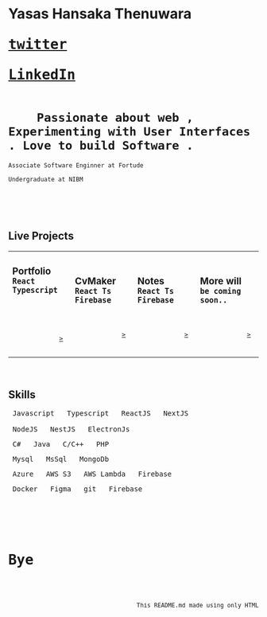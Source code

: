 <h1>
    Yasas Hansaka Thenuwara
    <div >
        <kbd>

[twitter](https://twitter.com/xThenuwara)

</kbd> 
<kbd>

[LinkedIn](https://twitter.com/xThenuwara) </kbd> </div>

<code>
    Passionate about web , Experimenting with User Interfaces . Love to build Software .
</code>
</h1>

```
Associate Software Enginner at Fortude

Undergraduate at NIBM
```



<br/>
<br/>
<br/>

<h2> Live Projects </h2>
<table width="100%">
    <tbody>
        <tr valign="center">
            <td width="25%">
                <h3>Portfolio
                <div>
                    <kbd>
                        React
                    </kbd>
                    <kbd>
                        Typescript
                    </kbd>
                </div>
                </h3>
                <br/>
                <pre align="end">

[>](https://xthenuwara.github.io/portfolio/) </pre> </td> <td width="25%"> <h3>CvMaker <div> <kbd> React Ts </kbd> <kbd> Firebase </kbd> </div> </h3> <br/> <pre align="end"> [>](https://xthenuwara.github.io/cvmaker/) </pre> </td> <td width="25%"> <h3>Notes <div> <kbd> React Ts </kbd> <kbd> Firebase </kbd> </div> </h3> <br/> <pre align="end"> [>](https://xthenuwara.github.io/portfolio/) </pre> </td> <td width="25%"> <h3>More will <div> <kbd> be coming </kbd> <kbd> soon.. </kbd> </div> </h3> <br> <pre align="end"> [>](https://xthenuwara.github.io/portfolio/) </pre> </td> </tr> </tbody>

</table>

<br>
<h2>Skills</h2>

<pre>
<kbd> Javascript </kbd> <kbd> Typescript </kbd> <kbd> ReactJS </kbd> <kbd> NextJS </kbd> 
<small></small>
<kbd> NodeJS </kbd> <kbd> NestJS </kbd> <kbd> ElectronJs </kbd>
</pre>

<pre>
<kbd> C# </kbd> <kbd> Java </kbd> <kbd> C/C++ </kbd> <kbd> PHP </kbd>
</pre>

<pre>
<kbd> Mysql </kbd> <kbd> MsSql </kbd> <kbd> MongoDb </kbd> 
</pre>

<pre>
<kbd> Azure </kbd> <kbd> AWS S3 </kbd> <kbd> AWS Lambda </kbd> <kbd> Firebase </kbd>
</pre>

<pre>
<kbd> Docker </kbd> <kbd> Figma </kbd> <kbd> git </kbd> <kbd> Firebase </kbd>
</pre>

<br/>
<br/>

<pre>
  <h1>Bye</h1>
  <div align="end">
    <small>This <kbd>README.md</kbd> made using only HTML</small>
  </div>
</pre>
